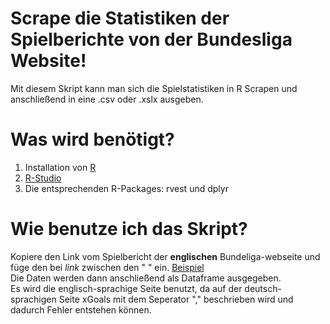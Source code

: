 # Scrape die Statistiken der Spielberichte von der Bundesliga Website!

Mit diesem Skript kann man sich die Spielstatistiken in R Scrapen und anschließend in eine .csv oder .xslx ausgeben.

# Was wird benötigt?

1. Installation von [R](https://www.r-project.org/)
2. [R-Studio](https://posit.co/download/rstudio-desktop/)
3. Die entsprechenden R-Packages: rvest und dplyr

# Wie benutze ich das Skript?

Kopiere den Link vom Spielbericht der **englischen** Bundeliga-webseite und füge den bei *link* zwischen den " " ein. [Beispiel](https://www.bundesliga.com/en/2bundesliga/matchday/2022-2023/18/hamburger-sv-vs-eintracht-braunschweig/stats)<br>
Die Daten werden dann anschließend als Dataframe ausgegeben.<br>
Es wird die englisch-sprachige Seite benutzt, da auf der deutsch-sprachigen Seite xGoals mit dem Seperator "," beschrieben wird und dadurch Fehler entstehen können.



